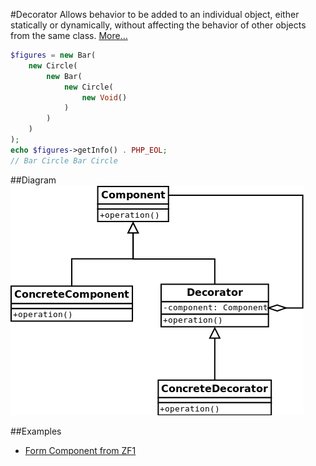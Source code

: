 #Decorator
Allows behavior to be added to an individual object, either statically or dynamically,
without affecting the behavior of other objects from the same class.
[More…](http://en.wikipedia.org/wiki/Decorator_pattern)

```php
$figures = new Bar(
    new Circle(
        new Bar(
            new Circle(
                new Void()
            )
        )
    )
);
echo $figures->getInfo() . PHP_EOL;
// Bar Circle Bar Circle
```

##Diagram
![Decorator UML Diagram](diagram.png)

##Examples
* [Form Component from ZF1](https://github.com/zendframework/zf1/blob/master/library/Zend/Form.php#L68)